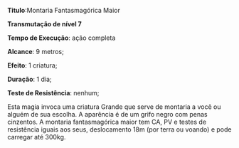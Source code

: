 **Titulo**:Montaria Fantasmagórica Maior

**Transmutação de nível 7**

**Tempo de Execução**: ação completa

**Alcance**: 9 metros;

**Efeito**: 1 criatura;

**Duração**: 1 dia;

**Teste de Resistência**: nenhum;

Esta magia invoca uma criatura Grande que serve de montaria a você ou alguém 
de sua escolha. A aparência  é de um grifo negro com penas cinzentos. A montaria fantasmagórica maior 
tem CA, PV e testes de resistência iguais aos seus, deslocamento 18m (por terra ou voando) e pode carregar até 300kg.